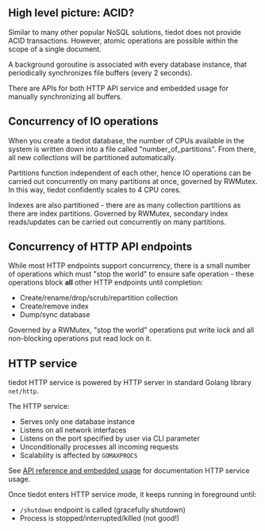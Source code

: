 ## High level picture: ACID?

Similar to many other popular NoSQL solutions, tiedot does not provide ACID transactions. However, atomic operations are possible within the scope of a single document.

A background goroutine is associated with every database instance, that periodically synchronizes file buffers (every 2 seconds).

There are APIs for both HTTP API service and embedded usage for manually synchronizing all buffers.

## Concurrency of IO operations

When you create a tiedot database, the number of CPUs available in the system is written down into a file called "number_of_partitions". From there, all new collections will be partitioned automatically.

Partitions function independent of each other, hence IO operations can be carried out concurrently on many partitions at once, governed by RWMutex. In this way, tiedot confidently scales to 4 CPU cores.

Indexes are also partitioned - there are as many collection partitions as there are index partitions. Governed by RWMutex, secondary index reads/updates can be carried out concurrently on many partitions.

## Concurrency of HTTP API endpoints

While most HTTP endpoints support concurrency, there is a small number of operations which must "stop the world" to ensure safe operation - these operations block __all__ other HTTP endpoints until completion:

- Create/rename/drop/scrub/repartition collection
- Create/remove index
- Dump/sync database

Governed by a RWMutex, "stop the world" operations put write lock and all non-blocking operations put read lock on it.

## HTTP service

tiedot HTTP service is powered by HTTP server in standard Golang library `net/http`.

The HTTP service:

- Serves only one database instance
- Listens on all network interfaces
- Listens on the port specified by user via CLI parameter
- Unconditionally processes all incoming requests
- Scalability is affected by `GOMAXPROCS`

See [API reference and embedded usage] for documentation HTTP service usage.

Once tiedot enters HTTP service mode, it keeps running in foreground until:

- `/shutdown` endpoint is called (gracefully shutdown)
- Process is stopped/interrupted/killed (not good!)

[API reference and embedded usage]: https://github.com/HouzuoGuo/tiedot/wiki/API-reference-and-embedded-usage